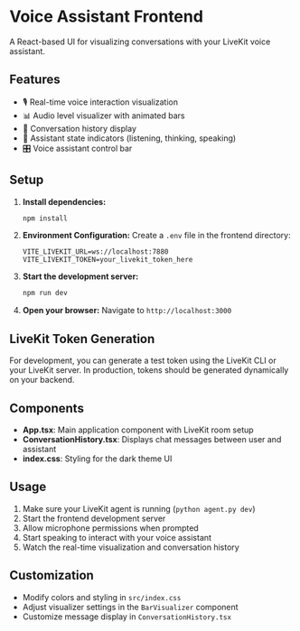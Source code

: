 # Voice Assistant Frontend

A React-based UI for visualizing conversations with your LiveKit voice assistant.

## Features

- 🎙️ Real-time voice interaction visualization
- 📊 Audio level visualizer with animated bars
- 💬 Conversation history display
- 🔄 Assistant state indicators (listening, thinking, speaking)
- 🎛️ Voice assistant control bar

## Setup

1. **Install dependencies:**
   ```bash
   npm install
   ```

2. **Environment Configuration:**
   Create a `.env` file in the frontend directory:
   ```
   VITE_LIVEKIT_URL=ws://localhost:7880
   VITE_LIVEKIT_TOKEN=your_livekit_token_here
   ```

3. **Start the development server:**
   ```bash
   npm run dev
   ```

4. **Open your browser:**
   Navigate to `http://localhost:3000`

## LiveKit Token Generation

For development, you can generate a test token using the LiveKit CLI or your LiveKit server. In production, tokens should be generated dynamically on your backend.

## Components

- **App.tsx**: Main application component with LiveKit room setup
- **ConversationHistory.tsx**: Displays chat messages between user and assistant
- **index.css**: Styling for the dark theme UI

## Usage

1. Make sure your LiveKit agent is running (`python agent.py dev`)
2. Start the frontend development server
3. Allow microphone permissions when prompted
4. Start speaking to interact with your voice assistant
5. Watch the real-time visualization and conversation history

## Customization

- Modify colors and styling in `src/index.css`
- Adjust visualizer settings in the `BarVisualizer` component
- Customize message display in `ConversationHistory.tsx` 